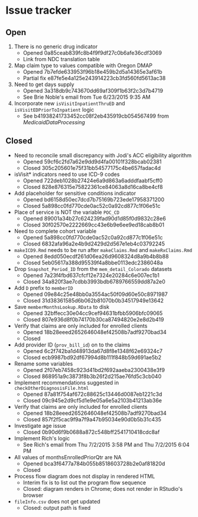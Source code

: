 # Issue tracker


## Open

1. There is no generic drug indicator
    * Opened 0a85ceab839fc8b4f9f9df27c0b6afe36cdf3069
    * Link from NDC translation table
2. Map claim type to values compatible with Oregon DMAP
    * Opened 7b7efde633953f96b18e459b2d5a14365e3af61b
    * Partial fix e87fe5e4a125e243914223cb3fd560fd5613ac38
3. Need to get days supply
    * Opened 3a318db9c743670dd69af309f1b63f2c3d7b4719
    * See Brie Noble's email from Tue 6/23/2015 9:35 AM
4. Incorporate new `isVisitInpatientThruED` and `isVisitEDPriorToInpatient` logic
    * See b41938241733452cc08f2eb435919cb054567499 from *MedicaidDataProcessing*


## Closed

* Need to reconcile small discrepancy with Jodi's ACC eligibility algorithm
    * Opened 59cf6c2fd7a62e9dd9d4fa00101f328bcab02381
    * Closed 305c205601e75f31bb54577175c4be657fadac4d
* isVisit* indicators need to use ICD-9 codes
    * Opened 722deb1028b27424e6a9d863a6adddfaabf5cff0
    * Closed 828e876315e75822361ce84063a8d16ca8be4cf8
* Add placeholder for sensitive conditions indicator
    * Opened bd6158d50ec7dcd7b75169b723ede17958371200
    * Closed 5a898cc0fd770cde0ac52c0a92cd877c1f06e51c
* Place of service is NOT the variable `POC_CD`
    * Opened 89001a34b27c624239fad90d1d85f0d9832c28e6
    * Closed 30f02570e2222669cc43e6b9e6ee9ed18cab8b01
* Need to complete cohort variable
    * Opened 5a898cc0fd770cde0ac52c0a92cd877c1f06e51c
    * Closed 6832afa96a2e4b9d2429d2d567e1eb4c03792245
* `makeICD9.Rmd` needs to be run after `makeClaims.Rmd` and `makeRxClaims.Rmd`
    * Opened 8edd050ecdf261d06ea26d9608324d8a9b4b8b88
    * Closed 5eb05617a388d95539f4a8bbe0113edc2386048a
* Drop `Snapshot_Period_ID` from the `mem_detail_Colorado` datasets
    * Opened 7a23f4fbd637cfcf12e7324e20284c6e007ec1b1
    * Closed 34a820f3ae7cdbb3993bdb6789766559dd87a2e0
* Add `D` prefix to `memberID`
    * Opened 09e84c25e48bb0a3554ac50f09d60e50c8971987
    * Closed 31d38361585d6b062b81070b0b34517949e13642
* Save `memberMonthsLookup.RData` to disk
    * Opened 32bffecc30e04cc9cef94631bfbb5906bfc09065
    * Closed 807e936d8f0b74170b30ca87494820e2e8d2b419
* Verify that claims are only included for enrolled clients
    * Opened 18b28eeed2652646048ef42508b7adf9270bad34
    * Closed 
* Add provider ID (`prov_bill_id`) on to the claims
    * Opened 6c2f742ba1d48913da67d8f8e1348f62e69324c7
    * Closed ecb9987bd92df67994d8b111f848b59d691ae5b2
* Rename some variables
    * Opened 2f07eb7458c923d41bd2f692aaeba2300438e3f9
    * Closed 868951a9c3873f8b3b26f2d215ae76fd5c3cb040
* Implement recommendations suggested in `checkOtherDiagnosisFile.html`
    * Opened 87a81f754af672c88625c13446d0087eb1221c3d
    * Closed 09c945e2d9cf5d1e9e05a6e5a2103b41213ab36e
* Verify that claims are only included for enrolled clients
    * Opened 18b28eeed2652646048ef42508b7adf9270bad34
    * Closed 857f2f5cac9f9a7f9a47b95034e90d0b5b31c435
* Investigate age issue
    * Closed 0b90d6f9b0688a872c548bff2541710418cdc8af
* Implement Rich's logic
    * See Rich's email from Thu 7/2/2015 3:58 PM and Thu 7/2/2015 6:04 PM
* All values of monthsEnrolledPriorQtr are NA
    * Opened bca3f6477a784b055b8518603728b2e0af81820d
    * Closed 
* Process flow diagram does not display in rendered HTML
    * Interim fix is to list out the program flow sequence
    * Closed: diagram renders in Chrome; does not render in RStudio's browser
* `fileInfo.csv` does not get updated
    * Closed: output path is fixed
